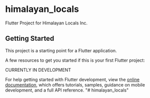 # himalayan_locals

Flutter Project for Himalayan Locals Inc.

## Getting Started

This project is a starting point for a Flutter application.

A few resources to get you started if this is your first Flutter project:

CURRENTLY IN DEVELOPMENT 

For help getting started with Flutter development, view the
[online documentation](https://docs.flutter.dev/), which offers tutorials,
samples, guidance on mobile development, and a full API reference.
"# himalayan_locals" 
